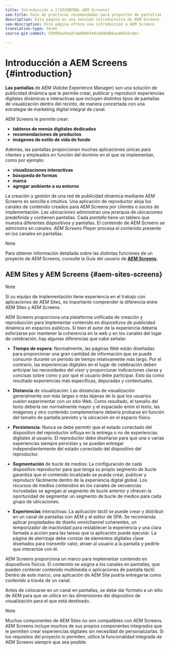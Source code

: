 ```yaml
---
title: Introducción a [!UICONTROL AEM Screens]
seo-title: Guía de prácticas recomendadas para proyectos de pantallas [!UICONTROL de] AEM
description: Esta página es una sección introductoria de AEM Screens
seo-description: Esta página ofrece una introducción a AEM Screens
translation-type: tm+mt
source-git-commit: 55999ae9ead7ab8986f4dcb69b0bbaa46933c9ec

---
```



# Introducción a AEM Screens {#introduction}

**Las pantallas** de AEM (Adobe Experience Manager) son una solución de publicidad dinámica que le permite crear, publicar y reproducir experiencias digitales dinámicas e interactivas que incluyen distintos tipos de pantallas de visualización dentro del recinto, de manera concertada con una estrategia de marketing digital integral de canal.

AEM Screens le permite crear:

* **tableros de menús digitales dedicados**
* **recomendaciones de productos**
* **imágenes de estilo de vida de fondo**

Además, las pantallas proporcionan muchas aplicaciones únicas para clientes y empleados en función del dominio en el que se implementan, como por ejemplo:

* **visualizaciones interactivas**
* **búsqueda de formas**
* **marca**
* **agregar ambiente a su entorno**

La creación y gestión de una red de publicidad dinámica mediante AEM Screens es sencilla e intuitiva. Una aplicación de reproductor aloja los canales de contenido creados para AEM Screens por clientes o socios de implementación. *Las ubicaciones* administran una jerarquía de ubicaciones predefinida y contienen pantallas. Cada *pantalla* tiene un tablero que muestra diferentes dispositivos y pantallas. El contenido de AEM Screens se administra en *canales*. *AEM Screens Player* procesa el contenido presente en los canales en pantallas.



>[!NOTE]
>
>Para obtener información detallada sobre las distintas funciones de un proyecto de AEM Screens, consulte la Guía del usuario de **[AEM Screens](https://helpx.adobe.com/experience-manager/6-5/screens/user-guide.html)**.

## AEM Sites y AEM Screens {#aem-sites-screens}

> [!NOTE]
>
> Si su equipo de implementación tiene experiencia en el trabajo con aplicaciones de AEM Sites, es importante comprender la diferencia entre AEM Sites y AEM Screens.

AEM Screens proporciona una plataforma unificada de creación y reproducción para implementar contenido en dispositivos de publicidad dinámica en espacios públicos. Si bien el autor de la experiencia debería esforzarse por mantener la coherencia en la web y en los canales del lugar de celebración, hay algunas diferencias que cabe señalar.

* **Tiempo de espera**: Normalmente, las páginas Web están diseñadas para proporcionar una gran cantidad de información que se puede consumir durante un período de tiempo relativamente más largo. Por el contrario, las experiencias digitales en el lugar de celebración deben anticipar las necesidades del visor y proporcionar indicaciones claras y concisas sobre cómo y por qué el usuario debe participar. Esto da como resultado experiencias más específicas, depuradas y contextuales.

* **Distancia** de visualización: Las distancias de visualización generalmente son más largas o más lejanas de lo que los usuarios suelen experimentar con un sitio Web. Como resultado, el tamaño del texto debería ser normalmente mayor y el espaciado entre el texto, las imágenes y otro contenido complementario debería probarse en función del tamaño de pantalla previsto y la ubicación en el espacio físico.

* **Persistencia**: Nunca se debe permitir que el estado conectado del dispositivo del reproductor influya en la entrega o no de experiencias digitales al usuario. El reproductor debe diseñarse para que una o varias experiencias siempre persistan y se puedan entregar independientemente del estado conectado del dispositivo del reproductor.

* **Segmentación** de bucle de medios: La configuración de cada dispositivo reproductor para que tenga su propio segmento de bucle garantiza que el contenido localizado se pueda crear, publicar y reproducir fácilmente dentro de la experiencia digital global. Los recursos de medios contenidos en los canales de secuencias incrustadas se agregan al segmento de bucle anterior y ofrecen la oportunidad de segmentar un segmento de bucle de medios para cada grupo de ubicaciones.

* **Experiencias** interactivas: La aplicación táctil se puede crear y distribuir en un canal de pantallas con AEM y el editor de SPA. Se recomienda aplicar propiedades de diseño omnichannel coherentes, un temporizador de inactividad para restablecer la experiencia y una clara llamada a acción para las tareas que la aplicación puede ejecutar. La página de aterrizaje debe constar de elementos digitales clave diseñados para transmitir valor, atraer al usuario a la pantalla y pedirle que interactúe con él.

AEM Screens proporciona un marco para implementar contenido en dispositivos físicos. El contenido se asigna a los canales en pantallas, que pueden contener contenido multimedia o aplicaciones de pantalla táctil. Dentro de este marco, una aplicación de AEM Site podría entregarse como contenido a través de un canal.

Antes de colocarse en un canal en pantallas, se debe dar formato a un sitio de AEM para que se utilice en las dimensiones del dispositivo de visualización para el que está destinado.

> [!NOTE]
>
> Muchos componentes de AEM Sites no son compatibles con AEM Screens. AEM Screens incluye muchos de sus propios componentes integrados que le permiten crear experiencias digitales sin necesidad de personalizarlas. Si los requisitos del proyecto lo permiten, utilice la funcionalidad integrada de AEM Screens siempre que sea posible.
